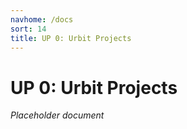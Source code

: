 ```yaml
---
navhome: /docs
sort: 14
title: UP 0: Urbit Projects
---
```


# UP 0: Urbit Projects

_Placeholder document_

